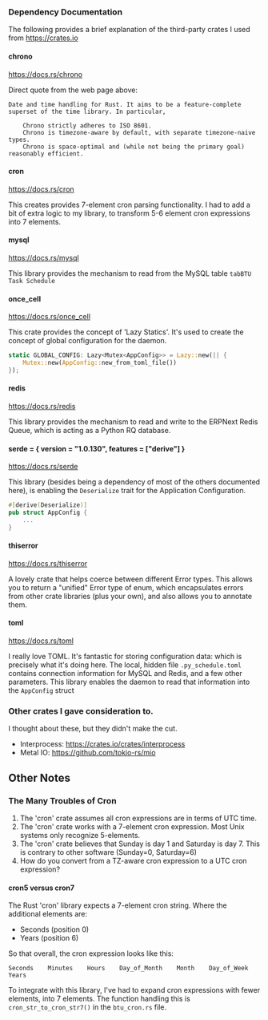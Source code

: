 ### Dependency Documentation

The following provides a brief explanation of the third-party crates I used from https://crates.io

#### chrono
https://docs.rs/chrono

Direct quote from the web page above:
```
Date and time handling for Rust. It aims to be a feature-complete superset of the time library. In particular,

    Chrono strictly adheres to ISO 8601.
    Chrono is timezone-aware by default, with separate timezone-naive types.
    Chrono is space-optimal and (while not being the primary goal) reasonably efficient.
```

#### cron
https://docs.rs/cron

This creates provides 7-element cron parsing functionality.  I had to add a bit of extra logic to my library, to transform 5-6 element cron expressions into 7 elements.


#### mysql
https://docs.rs/mysql

This library provides the mechanism to read from the MySQL table `tabBTU Task Schedule`

#### once_cell
https://docs.rs/once_cell

This crate provides the concept of 'Lazy Statics'.  It's used to create the concept of global configuration for the daemon.

```rust
static GLOBAL_CONFIG: Lazy<Mutex<AppConfig>> = Lazy::new(|| {
    Mutex::new(AppConfig::new_from_toml_file())
});
```

#### redis
https://docs.rs/redis

This library provides the mechanism to read and write to the ERPNext Redis Queue, which is acting as a Python RQ database.


#### serde = { version = "1.0.130", features = ["derive"] }
https://docs.rs/serde

This library (besides being a dependency of most of the others documented here), is enabling the `Deserialize` trait for the Application Configuration.

```rust
#[derive(Deserialize)]
pub struct AppConfig {
	...
}
```

#### thiserror
https://docs.rs/thiserror

A lovely crate that helps coerce between different Error types.  This allows you to return a "unified" Error type of enum, which encapsulates errors from other crate libraries (plus your own), and also allows you to annotate them.

#### toml
https://docs.rs/toml

I really love TOML.  It's fantastic for storing configuration data: which is precisely what it's doing here.
The local, hidden file `.py_schedule.toml` contains connection information for MySQL and Redis, and a few other parameters.
This library enables the daemon to read that information into the `AppConfig` struct

### Other crates I gave consideration to.

I thought about these, but they didn't make the cut.

* Interprocess: https://crates.io/crates/interprocess
* Metal IO:     https://github.com/tokio-rs/mio


## Other Notes

### The Many Troubles of Cron

1. The 'cron' crate assumes all cron expressions are in terms of UTC time.
2. The 'cron' crate works with a 7-element cron expression.  Most Unix systems only recognize 5-elements.
3. The 'cron' crate believes that Sunday is day 1 and Saturday is day 7.  This is contrary to other software (Sunday=0, Saturday=6)
4. How do you convert from a TZ-aware cron expression to a UTC cron expression?

#### cron5 versus cron7

The Rust 'cron' library expects a 7-element cron string.  Where the additional elements are:
* Seconds (position 0)
* Years (position 6)

So that overall, the cron expression looks like this:
```
Seconds    Minutes    Hours    Day_of_Month    Month    Day_of_Week    Years
```

To integrate with this library, I've had to expand cron expressions with fewer elements, into 7 elements.
The function handling this is `cron_str_to_cron_str7()` in the `btu_cron.rs` file.
